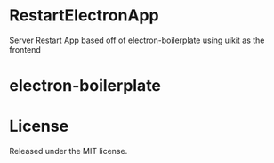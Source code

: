 # RestartElectronApp
Server Restart App based off of electron-boilerplate using uikit as the frontend

# electron-boilerplate 


# License
Released under the MIT license.
